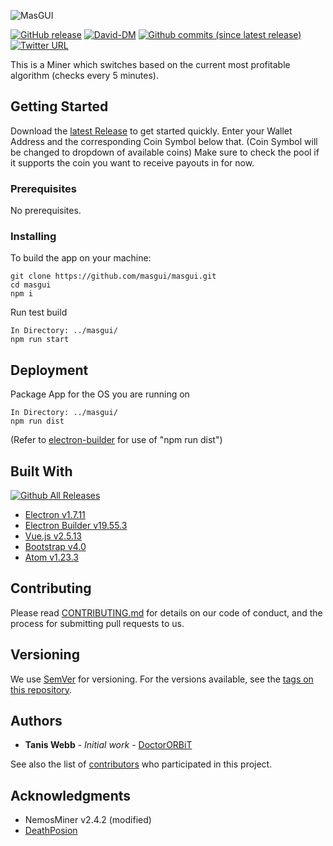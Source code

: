 ![MasGUI](https://i.imgur.com/hor5HIC.png)

[![GitHub release](https://img.shields.io/github/release/masgui/masgui.svg)](https://github.com/masgui/masgui/releases/latest)
[![David-DM](https://david-dm.org/masgui/masgui.svg)](https://david-dm.org/masgui/masgui)
[![Github commits (since latest release)](https://img.shields.io/github/commits-since/masgui/masgui/latest.svg)](https://github.com/masgui/masgui/commits/master)
[![Twitter URL](https://img.shields.io/twitter/url/http/github.com/masgui/masgui.svg?style=social)]()


This is a Miner which switches based on the current most profitable algorithm (checks every 5 minutes).

## Getting Started

Download the [latest Release](https://github.com/masgui/masgui/releases/latest) to get started quickly.
Enter your Wallet Address and the corresponding Coin Symbol below that. (Coin Symbol will be changed to dropdown of available coins)
Make sure to check the pool if it supports the coin you want to receive payouts in for now.

### Prerequisites

No prerequisites.

### Installing

To build the app on your machine:


```
git clone https://github.com/masgui/masgui.git
cd masgui
npm i
```

Run test build

```
In Directory: ../masgui/
npm run start
```



## Deployment

Package App for the OS you are running on

```
In Directory: ../masgui/
npm run dist
```
(Refer to [electron-builder](https://github.com/electron-userland/electron-builder) for use of "npm run dist")

## Built With

[![Github All Releases](https://img.shields.io/github/downloads/electron/electron/total.svg)](https://github.com/electron)
* [Electron v1.7.11](https://github.com/electron/electron)
* [Electron Builder v19.55.3](https://github.com/electron-userland/electron-builder)
* [Vue.js v2.5.13](https://github.com/vuejs/vue)
* [Bootstrap v4.0](https://github.com/twbs/bootstrap)
* [Atom v1.23.3](https://github.com/atom/atom)

## Contributing

Please read [CONTRIBUTING.md](https://github.com/masgui/masgui/CONTRIBUTING.md) for details on our code of conduct, and the process for submitting pull requests to us.

## Versioning

We use [SemVer](http://semver.org/) for versioning. For the versions available, see the [tags on this repository](https://github.com/masgui/masgui/tags).

## Authors

* **Tanis Webb** - *Initial work* - [DoctorORBiT](https://github.com/stockbrot)

See also the list of [contributors](https://github.com/masgui/masgui/contributors) who participated in this project.

## Acknowledgments

* NemosMiner v2.4.2 (modified)
* [DeathPosion](https://github.com/DeathPoison)
